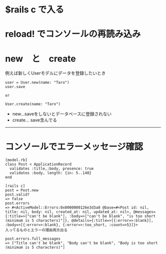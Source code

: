 # $rails c で入る
# reload! でコンソールの再読み込み

# new　と　create
例えば新しくUserモデルにデータを登録したいとき
~~~
user = User.new(name: "Taro")
user.save

or

User.create(name: "Taro")
~~~
- new...saveをしないとデータベースに登録されない
- create... save含んでる
***

# コンソールでエラーメッセージ確認
~~~
[model.rb]
class Post < ApplicationRecord
  validates :title,:body, presence: true
  validates :body, length: {in: 5..140}
end

[rails c]
post = Post.new
post.valid?
=> false
post.errors
=> #<ActiveModel::Errors:0x0000000126e3d3a8 @base=#<Post id: nil, title: nil, body: nil, created_at: nil, updated_at: nil>, @messages={:title=>["can't be blank"], :body=>["can't be blank", "is too short (minimum is 5 characters)"]}, @details={:title=>[{:error=>:blank}], :body=>[{:error=>:blank}, {:error=>:too_short, :count=>5}]}>
入ってるものとエラーの理由両方出る

post.errors.full_messages
=> ["Title can't be blank", "Body can't be blank", "Body is too short (minimum is 5 characters)"]
~~~

